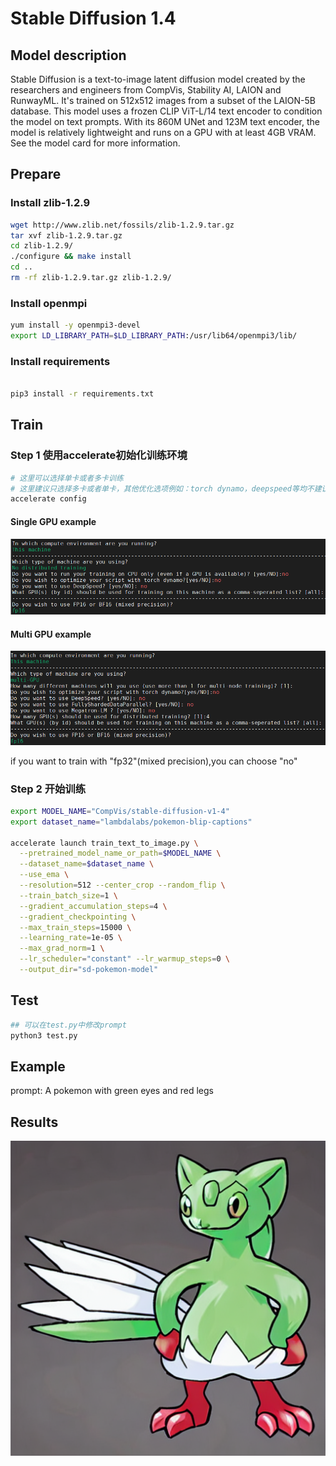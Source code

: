 # Stable Diffusion 1.4

## Model description

Stable Diffusion is a text-to-image latent diffusion model created by the researchers and engineers from CompVis,
Stability AI, LAION and RunwayML. It's trained on 512x512 images from a subset of the LAION-5B database. This model uses
a frozen CLIP ViT-L/14 text encoder to condition the model on text prompts. With its 860M UNet and 123M text encoder,
the model is relatively lightweight and runs on a GPU with at least 4GB VRAM. See the model card for more information.

## Prepare

### Install zlib-1.2.9

```bash
wget http://www.zlib.net/fossils/zlib-1.2.9.tar.gz
tar xvf zlib-1.2.9.tar.gz
cd zlib-1.2.9/
./configure && make install
cd ..
rm -rf zlib-1.2.9.tar.gz zlib-1.2.9/
```

### Install openmpi

```bash
yum install -y openmpi3-devel
export LD_LIBRARY_PATH=$LD_LIBRARY_PATH:/usr/lib64/openmpi3/lib/
```

### Install requirements

```bash

pip3 install -r requirements.txt
```

## Train

### Step 1 使用accelerate初始化训练环境

```bash
# 这里可以选择单卡或者多卡训练
# 这里建议只选择多卡或者单卡，其他优化选项例如：torch dynamo，deepspeed等均不建议使用
accelerate config 
```

#### Single GPU example

![image](IMG/single.png)

#### Multi GPU example

![image](IMG/multi.png)

if you want to train with "fp32"(mixed precision),you can choose "no"

### Step 2 开始训练

```bash
export MODEL_NAME="CompVis/stable-diffusion-v1-4"
export dataset_name="lambdalabs/pokemon-blip-captions"

accelerate launch train_text_to_image.py \
  --pretrained_model_name_or_path=$MODEL_NAME \
  --dataset_name=$dataset_name \
  --use_ema \
  --resolution=512 --center_crop --random_flip \
  --train_batch_size=1 \
  --gradient_accumulation_steps=4 \
  --gradient_checkpointing \
  --max_train_steps=15000 \
  --learning_rate=1e-05 \
  --max_grad_norm=1 \
  --lr_scheduler="constant" --lr_warmup_steps=0 \
  --output_dir="sd-pokemon-model"
```

## Test

```bash
## 可以在test.py中修改prompt
python3 test.py
```

## Example

prompt: A pokemon with green eyes and red legs

## Results

![image](IMG/result.png)
